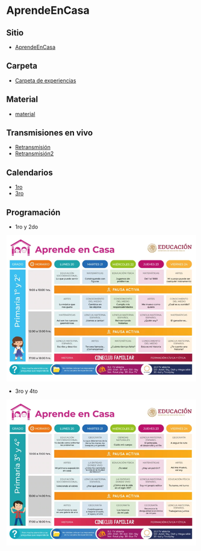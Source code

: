 # AprendeEnCasa

## Sitio

* [AprendeEnCasa](https://www.aprendeencasa.mx)

## Carpeta

* [Carpeta de experiencias](https://www.youtube.com/watch?v=DG6FTWq1ZoQ&app=desktop)

## Material

* [material](https://materialeducativo.org/)

## Transmisiones en vivo

* [Retransmisión](https://www.youtube.com/channel/UC_KUp7kSGFCaSKYVqv2qNMQ)
* [Retransmisión2](https://tv.unam.mx/en-vivo/)

## Calendarios

* [1ro](CALENDARIO-CÁLCULO-PRIMERO-ABRIL-2020.pdf)
* [3ro](CALENDARIO-CÁLCULO-TERCERO-ABRIL-2020.pdf)

## Programación

* 1ro y 2do

![Horario](Images/HorarioPrimero.jpeg)

* 3ro y 4to

![Horario](Images/HorarioTercero.jpeg)
